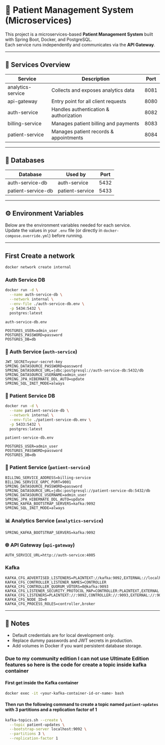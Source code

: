 # 🏥 Patient Management System (Microservices)

This project is a microservices-based **Patient Management System** built with Spring Boot, Docker, and PostgreSQL.  
Each service runs independently and communicates via the **API Gateway**.

---

## 📌 Services Overview

| Service           | Description                              | Port |
|-------------------|------------------------------------------|------|
| analytics-service | Collects and exposes analytics data       | 8081 |
| api-gateway       | Entry point for all client requests       | 8080 |
| auth-service      | Handles authentication & authorization    | 8082 |
| billing-service   | Manages patient billing and payments      | 8083 |
| patient-service   | Manages patient records & appointments    | 8084 |

---

## 📂 Databases

| Database             | Used by        | Port  |
|----------------------|----------------|-------|
| auth-service-db      | auth-service   | 5432  |
| patient-service-db   | patient-service| 5433  |

---

## ⚙️ Environment Variables

Below are the environment variables needed for each service.  
Update the values in your `.env` file (or directly in `docker-compose.override.yml`) before running.

---

## First Create a network

```bash
docker network create internal
```

### Auth Service DB

```bash
docker run -d \
  --name auth-service-db \
  --network internal \
  --env-file ./auth-service-db.env \
  -p 5434:5432 \
  postgres:latest
```

`auth-service-db.env`

```env
POSTGRES_USER=admin_user
POSTGRES_PASSWORD=password
POSTGRES_DB=db
```

### 🔑 Auth Service (`auth-service`)

```env
JWT_SECRET=your-secret-key
SPRING_DATASOURCE_PASSWORD=password
SPRING_DATASOURCE_URL=jdbc:postgresql://auth-service-db:5432/db
SPRING_DATASOURCE_USERNAME=admin_user
SPRING_JPA_HIBERNATE_DDL_AUTO=update
SPRING_SQL_INIT_MODE=always
```

### 🏥 Patient Service DB

```bash
docker run -d \
  --name patient-service-db \
  --network internal \
  --env-file ./patient-service-db.env \
  -p 5433:5432 \
  postgres:latest
```

`patient-service-db.env`

```env
POSTGRES_USER=admin_user
POSTGRES_PASSWORD=password
POSTGRES_DB=db
```

### 🏥 Patient Service (`patient-service`)

```env
BILLING_SERVICE_ADDRESS=billing-service
BILLING_SERVICE_GRPC_PORT=9001
SPRING_DATASOURCE_PASSWORD=password
SPRING_DATASOURCE_URL=jdbc:postgresql://patient-service-db:5432/db
SPRING_DATASOURCE_USERNAME=admin_user
SPRING_JPA_HIBERNATE_DDL_AUTO=update
SPRING_KAFKA_BOOTSTRAP_SERVERS=kafka:9092
SPRING_SQL_INIT_MODE=always
```

### 📊 Analytics Service (`analytics-service`)

```env
SPRING_KAFKA_BOOTSTRAP_SERVERS=kafka:9092
```

### 🌐 API Gateway (`api-gateway`)

```env
AUTH_SERVICE_URL=http://auth-service:4005
```

### Kafka

```env
KAFKA_CFG_ADVERTISED_LISTENERS=PLAINTEXT://kafka:9092,EXTERNAL://localhost:9094
KAFKA_CFG_CONTROLLER_LISTENER_NAMES=CONTROLLER
KAFKA_CFG_CONTROLLER_QUORUM_VOTERS=0@kafka:9093
KAFKA_CFG_LISTENER_SECURITY_PROTOCOL_MAP=CONTROLLER:PLAINTEXT,EXTERNAL:PLAINTEXT,PLAINTEXT:PLAINTEXT KAFKA_CFG_LISTENERS=PLAINTEXT://:9092,CONTROLLER://:9093,EXTERNAL://:9094
KAFKA_CFG_NODE_ID=0
KAFKA_CFG_PROCESS_ROLES=controller,broker
```

---

## 📖 Notes

- Default credentials are for local development only.
- Replace dummy passwords and JWT secrets in production.
- Add volumes in Docker if you want persistent database storage.

### Due to my community edition I can not use Ultimate Edition features so here is the code for create a topic inside kafka container

#### First get inside the Kafka container

```bash
docker exec -it <your-kafka-container-id-or-name> bash
```

#### Then run the following command to create a topic named `patient-updates` with 3 partitions and a replication factor of 1

```bash
kafka-topics.sh --create \
  --topic patient-updates \
  --bootstrap-server localhost:9092 \
  --partitions 3 \
  --replication-factor 1
```